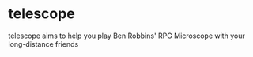 # telescope

telescope aims to help you play Ben Robbins' RPG Microscope with your long-distance friends
